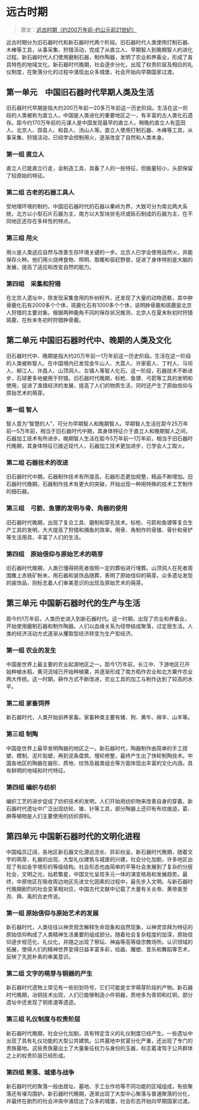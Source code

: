 # 远古时期

> 原文：[远古时期（约200万年前-约公元前21世纪）](https://m.chnmuseum.cn/portals/0/web/zt/gudai/detail1.html)

远古时期分为旧石器时代和新石器时代两个阶段。旧石器时代人类使用打制石器、木棒等工具，从事采集、狩猎活动，完成了从直立人、早期智人到晚期智人的进化过程。新石器时代人们使用磨制石器，制作陶器，发明了农业和养畜业，形成了各具特色的地域文化。新石器时代晚期，社会逐步分化，出现了权贵阶层及相应的礼仪制度，在聚落分化的过程中涌现出众多城堡，社会开始向早期国家过渡。

## 第一单元　中国旧石器时代早期人类及生活

旧石器时代早期是指大约200万年前—20多万年前这一历史阶段。生活在这一阶段的人类被称为直立人。中国是人类进化的重要地区之一，有丰富的古人类化石遗存。距今约170万年前的元谋人是中国发现最早的直立人，稍晚的直立人有蓝田人、北京人、郧县人、和县人、汤山人等。直立人使用打制石器、木棒等工具，从事采集、狩猎活动，已经学会控制用火，逐渐改变了自然和人类本身。

### 第一组 直立人

直立人已能直立行走，会制造工具，具备了人的一些特征，但脑量较小，头部保留了较原始的特征。

### 第二组 古老的石器工具人

受地理环境的制约，中国旧石器时代的石器以秦岭为界，大致可分为南北两大系统，北方以小型石片石器为主，南方以大型块状毛坯或砾石制成的石器为主，在不同地区还存在多样性的特点。

### 第三组 用火

用火是人类适应自然与改善生存环境关键的一步。北京人已学会使用自然火，并能保存火种。他们用火烧烤食物、照明、取暖和驱赶野兽，促进了身体特别是大脑的发展，提高了适应和改变自然的能力。

### 第四组　采集和狩猎

在北京人遗址中，除发现采集食用的朴树籽外，还发现了大量的动物遗骸，其中肿骨鹿化石有2000多个个体，斑鹿化石有1000多个个体，说明肿骨鹿和斑鹿是北京人狩猎的主要对象。根据两种鹿角不同的保存状况推测，北京人在夏末秋初时狩猎斑鹿，在秋末冬初时狩猎肿骨鹿。

## 第二单元 中国旧石器时代中、晚期的人类及文化

旧石器时代中、晚期是指大约20万年前—1万年前这一历史阶段。生活在这一阶段的人类被称智人。在中国境内已发现金牛山人、大荔人、许家窑人、丁村人、马坝人、柳江人、许昌人、山顶洞人、左镇人等智人化石。这一阶段，石器技术不断进步，石球更多地被用于狩猎。旧石器时代晚期，标枪、鱼镖、弓箭等工具的发明和使用，促进了渔猎经济的发展，提高了人们的物质生活，同时还产生了原始信仰与原始艺术的萌芽。

### 第一组 智人

智人意为“智慧的人”，可分为早期智人和晚期智人。早期智人生活在距今25万年前—5万年前，相当于旧石器时代中期，其身体特征介于直立人和晚期智人之间，石器加工技术有所进步。晚期智人生活在距今5万年前—1万年前，相当于旧石器时代晚期，其身体特征已接近现代人，石器加工技术更加进步，已学会人工取火。

### 第二组 石器技术的改进

旧石器时代中期，石器制作技术有所提高，石器形态更加规整，精品不断增加。旧石器时代晚期，石器制作技术有更大的突破，开始出现一种用特殊的技术工艺制作的细石器。

### 第三组　弓箭、鱼镖的发明与骨、角器的使用

旧石器时代晚期，出现了复合工具、磨制和穿孔技术。标枪、弓箭和鱼镖等复合生产工具的发明，大大提高了狩猎和捕鱼的效率。用骨、角制作的骨锥、骨针和骨铲等生活用具，丰富了人们的生活。

### 第四组　原始信仰与原始艺术的萌芽

旧石器时代晚期，人类已懂得把死者按照一定的葬俗进行埋葬。山顶洞人在死者周围撒上赤铁矿粉末，用石器和装饰品随葬，表明了原始信仰的萌芽。众多遗址发现的装饰品，则标志着人们审美意识的出现及原始艺术的萌芽。

## 第三单元 中国新石器时代的生产与生活

距今约1万年前，人类历史进入到新石器时代。这一时期，出现了农业和养畜业，开始使用磨制石器和制作陶器。人们以血缘关系为纽带结成聚落，过定居生活。人类的经济活动方式逐渐从攫取型经济转变为生产型经济。

### 第一组 农业的发生

中国是世界上最主要的农业起源地区之一。距今1万年前，长江中、下游地区已开始种植水稻，黄河流域已开始种植粟，并逐渐形成了南方稻作农业和北方粟作农业两大传统。这一时期，耕作方式不断改进，农业工具的加工与制作达到了较高的水平。

### 第二组 家畜饲养

新石器时代，人类开始驯养家畜。家畜种类主要有猪、狗、黄牛、绵羊、山羊等。

### 第三组 制陶

中国是世界上最早发明陶器的地区之一。新石器时代，陶器制作由简单的手工捏塑、模制、泥片贴塑，再到泥条盘筑、慢轮修整，最终产生出了快轮制陶技术。中国各地区的陶器在器形、质地、纹饰及器类组合等方面体现出丰富的文化内涵，具有鲜明的地域和时代特征。

### 第四组 编织与纺织

编织工艺的进步促成了纺织技术的发明，人们开始用纺织物来改善自身的穿着。新石器时代遗址中广泛出现纺轮、锥、针等工具，部分陶器上还印有布纹痕迹。葛、麻等植物是人们主要使用的纺织原料。

## 第四单元 中国新石器时代的文明化进程

中国幅员辽阔，各地区新石器文化源远流长、异彩纷呈。新石器时代晚期，随着文字的萌芽、礼器的出现、大型礼仪建筑与城堡的兴建，社会分化加剧，许多地区出现了有如金字塔形的等级结构。社会形态也由简单的平等社会发展到了复杂的分层社会，文明之光，灿若繁星，中国文化呈现多元一体的演变格局和发展趋势。最终，中原地区在吸收周边地区先进文化因素的过程中，最先步入文明。与新石器时代晚期剧烈的社会变革相对应，中国古代文献中记载了大量有关炎帝、黄帝直至尧、舜、禹的古史传说。

### 第一组 原始信仰与原始艺术的发展

新石器时代，人类往往以神灵观念解释生命现象和自然现象，以神灵崇拜为特征的原始信仰构成了人类精神生活重要的组成部分。随着社会复杂程度的加深，原始信仰逐步规范化、礼仪化，并随之出现了祭坛、神庙等高等级宗教场所。认识领域的拓展，使得人们的精神世界变得日益丰富多彩，绘画、雕塑、音乐和舞蹈等艺术，反映了先民朴素的审美意识。

### 第二组 文字的萌芽与铜器的产生

新石器时代遗物上常见有一些刻划符号，它们可能是文字萌芽阶段的产物。新石器时代晚期，冶铜技术出现，人们已能够制造小件铜器，质地多为青铜和红铜，部分遗址中还发现了铜炼渣等遗迹。

### 第三组 礼仪制度与权贵阶层

新石器时代晚期，社会分化加剧，具有特定含义的礼仪制度已经产生。一些遗址中出现了具有礼仪功能的大型公共建筑。公共墓地中贫富分化严重，还出现了专门的贵族墓地。这些贵族墓出土了大量象征权力与身份的玉器，标志着凌驾于公共群体之上的权贵阶层已经形成。

### 第四组 聚落、城堡与战争

新石器时代的聚落一般由居址、墓地、手工业作坊等不同功能的区域组成，有些聚落还有壕沟围护。新石器时代晚期，逐渐出现了大型中心聚落与普通聚落的分化，并最终在剧烈的社会冲突中涌现出了众多的城堡，社会形态开始向早期国家过渡。